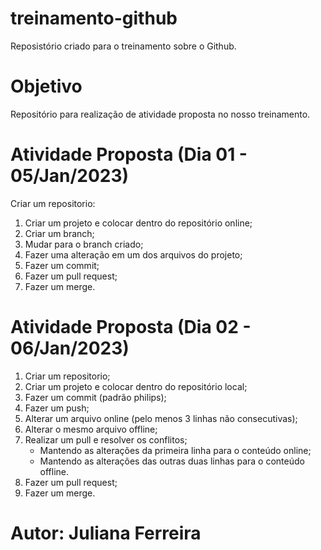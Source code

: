 # treinamento-github
Reposistório criado para o treinamento sobre o Github.

# Objetivo
Repositório para realização de atividade proposta no nosso treinamento.

# Atividade Proposta (Dia 01 - 05/Jan/2023)
Criar um repositorio:
  1. Criar um projeto e colocar dentro do repositório online;
  2. Criar um branch;
  3. Mudar para o branch criado;
  4. Fazer uma alteração em um dos arquivos do projeto;
  5. Fazer um commit;
  6. Fazer um pull request;
  7. Fazer um merge.

# Atividade Proposta (Dia 02 - 06/Jan/2023)
1. Criar um repositorio;
2. Criar um projeto e colocar dentro do repositório local;
3. Fazer um commit (padrão philips);
4. Fazer um push;
5. Alterar um arquivo online (pelo menos 3 linhas não consecutivas);
6. Alterar o mesmo arquivo offline;
7. Realizar um pull e resolver os conflitos;
    * Mantendo as alterações da primeira linha para o conteúdo online;
    * Mantendo as alterações das outras duas linhas para o conteúdo offline.
8. Fazer um pull request;
9. Fazer um merge.

# Autor: Juliana Ferreira
